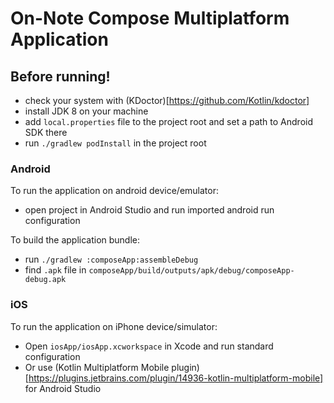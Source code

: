 # On-Note Compose Multiplatform Application

## Before running!
 - check your system with (KDoctor)[https://github.com/Kotlin/kdoctor]
 - install JDK 8 on your machine
 - add `local.properties` file to the project root and set a path to Android SDK there
 - run `./gradlew podInstall` in the project root

### Android
To run the application on android device/emulator:  
 - open project in Android Studio and run imported android run configuration

To build the application bundle:
 - run `./gradlew :composeApp:assembleDebug`
 - find `.apk` file in `composeApp/build/outputs/apk/debug/composeApp-debug.apk`

### iOS
To run the application on iPhone device/simulator:
 - Open `iosApp/iosApp.xcworkspace` in Xcode and run standard configuration
 - Or use (Kotlin Multiplatform Mobile plugin)[https://plugins.jetbrains.com/plugin/14936-kotlin-multiplatform-mobile] for Android Studio

